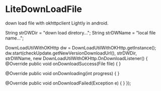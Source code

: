 # LiteDownLoadFile
down load file with okhttpclient Lightly in android.


String strDWDir = "down load diretory...";
String strDWName = "local file name...";

DownLoadUtilWithOKHttp dw = DownLoadUtilWithOKHttp.getInstance();
dw.start(checkUpdate.getNewVersionDownloadUrl(), strDWDir, strDWName, new DownLoadUtilWithOKHttp.OnDownloadListener() {
  @Override
  public void onDownloadSuccess(File file) {
  }
  
  @Override
  public void onDownloading(int progress) {
  }
  
  @Override
  public void onDownloadFailed(Exception e) {
  }
});

